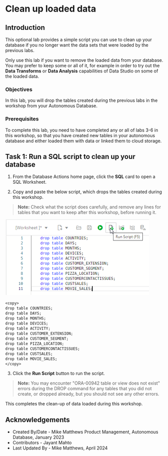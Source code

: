 
# Clean up loaded data

## Introduction

This optional lab provides a simple script you can use to clean up your database if you no longer want the data sets that were loaded by the previous labs.

Only use this lab if you want to remove the loaded data from your database. You may prefer to keep some or all of it, for example in order to try out the **Data Transforms** or **Data Analysis** capabilities of Data Studio on some of the loaded data.

### Objectives

In this lab, you will drop the tables created during the previous labs in the workshop from your Autonomous Database.

### Prerequisites

To complete this lab, you need to have completed any or all of labs 3-6 in this workshop, so that you have created new tables in your autonomous database and either loaded them with data or linked them to cloud storage.

## Task 1: Run a SQL script to clean up your database

1. From the Database Actions home page, click the **SQL** card to open a SQL Worksheet.

2. Copy and paste the below script, which drops the tables created during this workshop. 

  >**Note:** Check what the script does carefully, and remove any lines for tables that you want to keep after this workshop, before running it.

  ![The SQL window with the script pasted in and the Run Script button selected](images/run-script.png)

```
<copy>
drop table COUNTRIES;
drop table DAYS;
drop table MONTHS;
drop table DEVICES;
drop table ACTIVITY;
drop table CUSTOMER_EXTENSION;
drop table CUSTOMER_SEGMENT;
drop table PIZZA_LOCATION;
drop table CUSTOMERCONTACTISSUES;
drop table CUSTSALES;
drop table MOVIE_SALES;
</copy>
```

3. Click the **Run Script** button to run the script.

  >**Note:** You may encounter "ORA-00942 table or view does not exist" errors during the DROP command for any tables that you did not create, or dropped already, but you should not see any other errors.

  This completes the clean-up of data loaded during this workshop.

## Acknowledgements

- Created By/Date - Mike Matthews Product Management, Autonomous Database, January 2023
- Contributors - Jayant Mahto
- Last Updated By - Mike Matthews, April 2024
